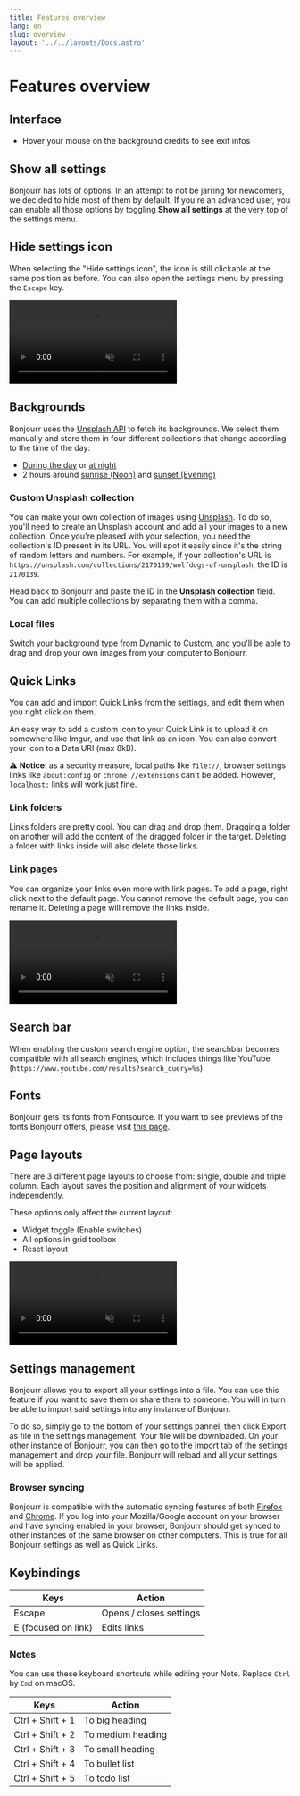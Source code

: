 ```yaml
---
title: Features overview
lang: en
slug: overview
layout: '../../layouts/Docs.astro'
---
```


# Features overview

## Interface

-   Hover your mouse on the background credits to see exif infos

## Show all settings

Bonjourr has lots of options. In an attempt to not be jarring for newcomers, we decided to hide most of them by default. If you're an advanced user, you can enable all those options by toggling **Show all settings** at the very top of the settings menu.

## Hide settings icon

When selecting the "Hide settings icon", the icon is still clickable at the same position as before. You can also open the settings menu by pressing the `Escape` key.

<video src="/documentation/videos/hide-icon.mp4" controls muted></video>

## Backgrounds

Bonjourr uses the [Unsplash API](https://unsplash.com/developers) to fetch its backgrounds. We select them manually and store them in four different collections that change according to the time of the day:

-   [During the day](<https://unsplash.com/collections/4933370/bonjourr-backgrounds-(day)>) or [at night](<https://unsplash.com/collections/VI5sx2SDQUg/bonjourr-backgrounds-(night)>)
-   2 hours around [sunrise (Noon)](<https://unsplash.com/collections/yDjgRh1iqkQ/bonjourr-backgrounds-(noon)>) and [sunset (Evening)](<https://unsplash.com/collections/2nVzlQADDIE/bonjourr-backgrounds-(evening)>)

### Custom Unsplash collection

You can make your own collection of images using [Unsplash](https://unsplash.com/). To do so, you'll need to create an Unsplash account and add all your images to a new collection. Once you're pleased with your selection, you need the collection's ID present in its URL. You will spot it easily since it's the string of random letters and numbers. For example, if your collection's URL is `https://unsplash.com/collections/2170139/wolfdogs-of-unsplash`, the ID is `2170139`.

Head back to Bonjourr and paste the ID in the **Unsplash collection** field. You can add multiple collections by separating them with a comma.

### Local files

Switch your background type from Dynamic to Custom, and you'll be able to drag and drop your own images from your computer to Bonjourr.

## Quick Links

You can add and import Quick Links from the settings, and edit them when you right click on them.

An easy way to add a custom icon to your Quick Link is to upload it on somewhere like Imgur, and use that link as an icon. You can also convert your icon to a Data URI (max 8kB).

⚠️ **Notice**: as a security measure, local paths like `file://`, browser settings links like `about:config` or `chrome://extensions` can't be added. However, `localhost:` links will work just fine.

### Link folders

Links folders are pretty cool. You can drag and drop them. Dragging a folder on another will add the content of the dragged folder in the target. Deleting a folder with links inside will also delete those links.

### Link pages

You can organize your links even more with link pages. To add a page, right click next to the default page. You cannot remove the default page, you can rename it. Deleting a page will remove the links inside.

<video src="/documentation/videos/link-pages.mp4" controls muted></video>

## Search bar

When enabling the custom search engine option, the searchbar becomes compatible with all search engines, which includes things like YouTube (`https://www.youtube.com/results?search_query=%s`).

## Fonts

Bonjourr gets its fonts from Fontsource. If you want to see previews of the fonts Bonjourr offers, please visit [this page](https://fontsource.com/).

## Page layouts

There are 3 different page layouts to choose from: single, double and triple column. Each layout saves the position and alignment of your widgets independently.

These options only affect the current layout:

-   Widget toggle (Enable switches)
-   All options in grid toolbox
-   Reset layout

<video src="/documentation/videos/move-elem.mp4" controls muted></video>

## Settings management

Bonjourr allows you to export all your settings into a file. You can use this feature if you want to save them or share them to someone. You will in turn be able to import said settings into any instance of Bonjourr.

To do so, simply go to the bottom of your settings pannel, then click Export as file in the settings management. Your file will be downloaded. On your other instance of Bonjourr, you can then go to the Import tab of the settings management and drop your file. Bonjourr will reload and all your settings will be applied.

### Browser syncing

Bonjourr is compatible with the automatic syncing features of both [Firefox](https://www.mozilla.org/fr/firefox/sync/) and [Chrome](https://support.google.com/chrome/answer/185277?hl=fr&co=GENIE.Platform%3DDesktop). If you log into your Mozilla/Google account on your browser and have syncing enabled in your browser, Bonjourr should get synced to other instances of the same browser on other computers. This is true for all Bonjourr settings as well as Quick Links.

## Keybindings

| Keys                | Action                  |
| ------------------- | ----------------------- |
| Escape              | Opens / closes settings |
| E (focused on link) | Edits links             |

### Notes

You can use these keyboard shortcuts while editing your Note. Replace `Ctrl` by `Cmd` on macOS.

| Keys             | Action            |
| ---------------- | ----------------- |
| Ctrl + Shift + 1 | To big heading    |
| Ctrl + Shift + 2 | To medium heading |
| Ctrl + Shift + 3 | To small heading  |
| Ctrl + Shift + 4 | To bullet list    |
| Ctrl + Shift + 5 | To todo list      |

